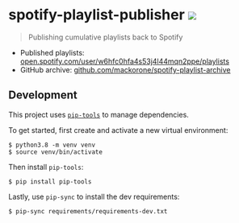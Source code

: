 # spotify-playlist-publisher [![](https://github.com/mackorone/spotify-playlist-publisher/actions/workflows/main.yml/badge.svg)](https://github.com/mackorone/spotify-playlist-publisher/actions/workflows/main.yml)

> Publishing cumulative playlists back to Spotify

- Published playlists: [open.spotify.com/user/w6hfc0hfa4s53j4l44mqn2ppe/playlists](https://open.spotify.com/user/w6hfc0hfa4s53j4l44mqn2ppe/playlists)
- GitHub archive: [github.com/mackorone/spotify-playlist-archive](https://github.com/mackorone/spotify-playlist-archive)

## Development

This project uses [`pip-tools`](https://github.com/jazzband/pip-tools) to manage
dependencies.

To get started, first create and activate a new virtual environment:
```
$ python3.8 -m venv venv
$ source venv/bin/activate
```

Then install `pip-tools`:
```
$ pip install pip-tools
```

Lastly, use `pip-sync` to install the dev requirements:
```
$ pip-sync requirements/requirements-dev.txt
```
